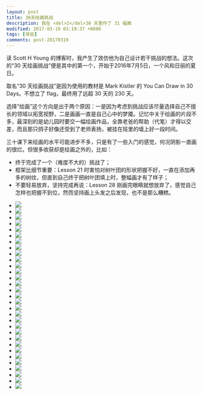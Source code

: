 ```yaml
---
layout: post
title: 30天绘画挑战
description: 我在 <del>2</del>30 天里作了 31 幅画
modified: 2017-03-19 03:19:37 +0800
tags: [体验]
comments: post-20170319
---
```


读 Scott H Young 的博客时，我产生了效仿他为自己设计若干挑战的想法。这次的“30 天绘画挑战”便是其中的第一个，开始于2016年7月5日，一个风和日丽的夏日。

取名“30 天绘画挑战”是因为使用的教材是 Mark Kistler 的 You Can Draw in 30 Days。不想立了 flag，最终用了远超 30 天的 230 天。

选择“绘画”这个方向是出于两个原因：一是因为考虑到挑战应该尽量选择自己不擅长的领域以拓宽视野，二是画画一直是自己心中的梦魇。记忆中关于绘画的片段不多，最深刻的是幼儿园时要交一幅绘画作品，全靠老爸的帮助（代笔）才得以交差，而且那只鸽子好像还受到了老师表扬，被挂在班里的墙上好一段时间。

三十课下来绘画的水平可能进步不多，只是有了一些入门的感觉，何况阴影一直画的很烂。但很多收获却是绘画之外的，比如：

- 终于完成了一个（难度不大的）挑战了；
- 框架比细节重要：Lesson 21 时害怕对树叶团的形状把握不好，一直在添加再多的树纹，但直到自己终于把树叶团填上时，整幅画才有了样子；
- 不要轻易放弃，坚持完成再说：Lesson 28 刚画完眼睛就想放弃了，感觉自己怎样也把握不到位，然而坚持画上头发之后发现，也不是那么糟糕。

<ul data-am-widget="gallery" class="am-gallery am-avg-sm-2 am-avg-md-3 am-avg-lg-4 am-gallery-imgbordered" data-am-gallery="{pureview: true, shareBtn: true}" >
  <li><div class="am-gallery-item"><img src="/assets/images/2017/0319/0.jpg"/></div></li>
  <li><div class="am-gallery-item"><img src="/assets/images/2017/0319/1.jpg"/></div></li>
  <li><div class="am-gallery-item"><img src="/assets/images/2017/0319/2.jpg"/></div></li>
  <li><div class="am-gallery-item"><img src="/assets/images/2017/0319/3.jpg"/></div></li>
  <li><div class="am-gallery-item"><img src="/assets/images/2017/0319/4.jpg"/></div></li>
  <li><div class="am-gallery-item"><img src="/assets/images/2017/0319/5.jpg"/></div></li>
  <li><div class="am-gallery-item"><img src="/assets/images/2017/0319/6.jpg"/></div></li>
  <li><div class="am-gallery-item"><img src="/assets/images/2017/0319/7.jpg"/></div></li>
  <li><div class="am-gallery-item"><img src="/assets/images/2017/0319/8.jpg"/></div></li>
  <li><div class="am-gallery-item"><img src="/assets/images/2017/0319/9.jpg"/></div></li>
  <li><div class="am-gallery-item"><img src="/assets/images/2017/0319/10.jpg"/></div></li>
  <li><div class="am-gallery-item"><img src="/assets/images/2017/0319/11.jpg"/></div></li>
  <li><div class="am-gallery-item"><img src="/assets/images/2017/0319/12.jpg"/></div></li>
  <li><div class="am-gallery-item"><img src="/assets/images/2017/0319/13.jpg"/></div></li>
  <li><div class="am-gallery-item"><img src="/assets/images/2017/0319/14.jpg"/></div></li>
  <li><div class="am-gallery-item"><img src="/assets/images/2017/0319/15.jpg"/></div></li>
  <li><div class="am-gallery-item"><img src="/assets/images/2017/0319/16.jpg"/></div></li>
  <li><div class="am-gallery-item"><img src="/assets/images/2017/0319/17.jpg"/></div></li>
  <li><div class="am-gallery-item"><img src="/assets/images/2017/0319/18.jpg"/></div></li>
  <li><div class="am-gallery-item"><img src="/assets/images/2017/0319/19.jpg"/></div></li>
  <li><div class="am-gallery-item"><img src="/assets/images/2017/0319/20.jpg"/></div></li>
  <li><div class="am-gallery-item"><img src="/assets/images/2017/0319/21.jpg"/></div></li>
  <li><div class="am-gallery-item"><img src="/assets/images/2017/0319/22.jpg"/></div></li>
  <li><div class="am-gallery-item"><img src="/assets/images/2017/0319/23.jpg"/></div></li>
  <li><div class="am-gallery-item"><img src="/assets/images/2017/0319/24.jpg"/></div></li>
  <li><div class="am-gallery-item"><img src="/assets/images/2017/0319/25.jpg"/></div></li>
  <li><div class="am-gallery-item"><img src="/assets/images/2017/0319/26.jpg"/></div></li>
  <li><div class="am-gallery-item"><img src="/assets/images/2017/0319/27.jpg"/></div></li>
  <li><div class="am-gallery-item"><img src="/assets/images/2017/0319/28.jpg"/></div></li>
  <li><div class="am-gallery-item"><img src="/assets/images/2017/0319/29.jpg"/></div></li>
  <li><div class="am-gallery-item"><img src="/assets/images/2017/0319/30.jpg"/></div></li>
</ul>
